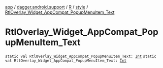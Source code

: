 [app](../../../index.md) / [dagger.android.support](../../index.md) / [R](../index.md) / [style](index.md) / [RtlOverlay_Widget_AppCompat_PopupMenuItem_Text](./-rtl-overlay_-widget_-app-compat_-popup-menu-item_-text.md)

# RtlOverlay_Widget_AppCompat_PopupMenuItem_Text

`static val RtlOverlay_Widget_AppCompat_PopupMenuItem_Text: `[`Int`](https://kotlinlang.org/api/latest/jvm/stdlib/kotlin/-int/index.html)
`static val RtlOverlay_Widget_AppCompat_PopupMenuItem_Text: `[`Int`](https://kotlinlang.org/api/latest/jvm/stdlib/kotlin/-int/index.html)
